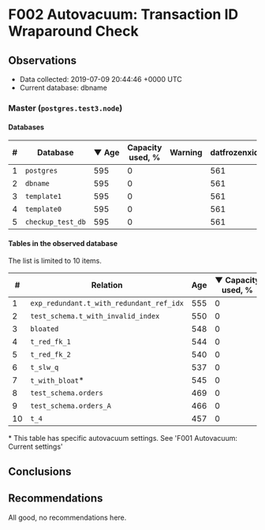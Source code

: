 # F002 Autovacuum: Transaction ID Wraparound Check #

## Observations ##
- Data collected: 2019-07-09 20:44:46 +0000 UTC
- Current database: dbname




### Master (`postgres.test3.node`) ###


#### Databases ####


| \# | Database | &#9660;&nbsp;Age | Capacity used, % | Warning | datfrozenxid |
|--|--------|-----|------------------|---------|--------------|
| 1 |`postgres`|595 |0 |  |561 |
| 2 |`dbname`|595 |0 |  |561 |
| 3 |`template1`|595 |0 |  |561 |
| 4 |`template0`|595 |0 |  |561 |
| 5 |`checkup_test_db`|595 |0 |  |561 |


#### Tables in the observed database ####
The list is limited to 10 items.

| \# | Relation | Age | &#9660;&nbsp;Capacity used, % | Warning |rel_relfrozenxid | toast_relfrozenxid |
|---|-------|-----|------------------|---------|-----------------|--------------------|
| 1 |`exp_redundant.t_with_redundant_ref_idx` |555 |0 |  |601 |0 |
| 2 |`test_schema.t_with_invalid_index` |550 |0 |  |606 |0 |
| 3 |`bloated` |548 |0 |  |608 |0 |
| 4 |`t_red_fk_1` |544 |0 |  |612 |0 |
| 5 |`t_red_fk_2` |540 |0 |  |616 |0 |
| 6 |`t_slw_q` |537 |0 |  |619 |0 |
| 7 |`t_with_bloat`\* |545 |0 |  |611 |0 |
| 8 |`test_schema.orders` |469 |0 |  |687 |0 |
| 9 |`test_schema.orders_A` |466 |0 |  |690 |0 |
| 10 |`t_4` |457 |0 |  |699 |0 |


\* This table has specific autovacuum settings. See 'F001 Autovacuum: Current settings'


## Conclusions ##
 


## Recommendations ##
  All good, no recommendations here.
 

